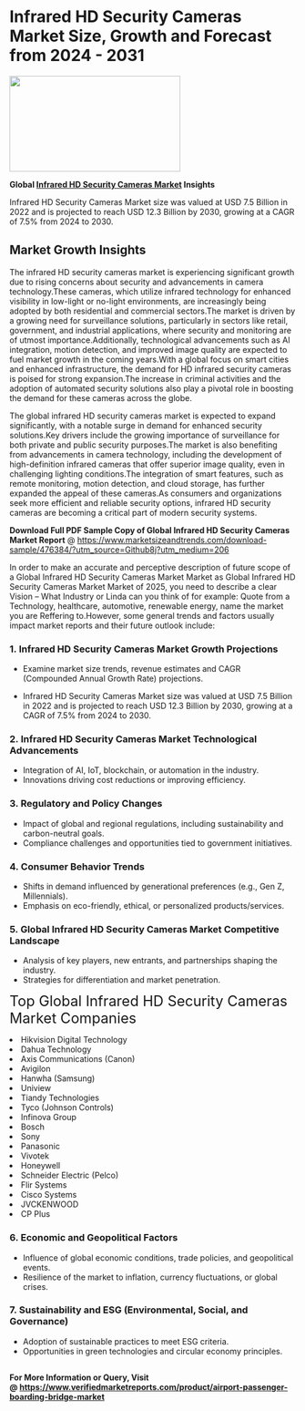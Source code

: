 <H1>Infrared HD Security Cameras Market Size, Growth and Forecast from 2024 - 2031</H1><img class="aligncenter size-medium wp-image-584254" src="https://thirdeyenews.in/wp-content/uploads/2024/09/Global-Market-Research-300x168.jpeg" alt="" width="300" height="168" /><p><strong>Global&nbsp;<a href="https://www.marketsizeandtrends.com/download-sample/476384/?utm_source=Github8j?utm_medium=206">Infrared HD Security Cameras Market</a> Insights</strong></p><p>Infrared HD Security Cameras Market size was valued at USD 7.5 Billion in 2022 and is projected to reach USD 12.3 Billion by 2030, growing at a CAGR of 7.5% from 2024 to 2030.</p><p><h2>Market Growth Insights</h2> <p>The infrared HD security cameras market is experiencing significant growth due to rising concerns about security and advancements in camera technology.These cameras, which utilize infrared technology for enhanced visibility in low-light or no-light environments, are increasingly being adopted by both residential and commercial sectors.The market is driven by a growing need for surveillance solutions, particularly in sectors like retail, government, and industrial applications, where security and monitoring are of utmost importance.Additionally, technological advancements such as AI integration, motion detection, and improved image quality are expected to fuel market growth in the coming years.With a global focus on smart cities and enhanced infrastructure, the demand for HD infrared security cameras is poised for strong expansion.The increase in criminal activities and the adoption of automated security solutions also play a pivotal role in boosting the demand for these cameras across the globe.</p> <p>The global infrared HD security cameras market is expected to expand significantly, with a notable surge in demand for enhanced security solutions.Key drivers include the growing importance of surveillance for both private and public security purposes.The market is also benefiting from advancements in camera technology, including the development of high-definition infrared cameras that offer superior image quality, even in challenging lighting conditions.The integration of smart features, such as remote monitoring, motion detection, and cloud storage, has further expanded the appeal of these cameras.As consumers and organizations seek more efficient and reliable security options, infrared HD security cameras are becoming a critical part of modern security systems.</p> <p><span class=""><strong>Download Full PDF Sample Copy of Global Infrared HD Security Cameras Market Report</strong> @ <a href="https://www.marketsizeandtrends.com/download-sample/476384/?utm_source=Github8j?utm_medium=206" target="_blank">https://www.marketsizeandtrends.com/download-sample/476384/?utm_source=Github8j?utm_medium=206</a></span></p><p>In order to make an accurate and perceptive description of future scope of a Global&nbsp;Infrared HD Security Cameras Market Market as Global&nbsp;Infrared HD Security Cameras Market Market of 2025, you need to describe a clear Vision &ndash; What Industry or Linda can you think of for example: Quote from a Technology, healthcare, automotive, renewable energy, name the market you are Reffering to.However, some general trends and factors usually impact market reports and their future outlook include:</p><h3>1.&nbsp;<strong>Infrared HD Security Cameras Market Growth Projections</strong></h3><ul><li>Examine market size trends, revenue estimates and CAGR (Compounded Annual Growth Rate) projections.</li><li><p>Infrared HD Security Cameras Market size was valued at USD 7.5 Billion in 2022 and is projected to reach USD 12.3 Billion by 2030, growing at a CAGR of 7.5% from 2024 to 2030.</p></li></ul><h3>2.&nbsp;<strong>Infrared HD Security Cameras Market Technological Advancements</strong></h3><ul><li>Integration of AI, IoT, blockchain, or automation in the industry.</li><li>Innovations driving cost reductions or improving efficiency.</li></ul><h3>3.&nbsp;<strong>Regulatory and Policy Changes</strong></h3><ul><li>Impact of global and regional regulations, including sustainability and carbon-neutral goals.</li><li>Compliance challenges and opportunities tied to government initiatives.</li></ul><h3>4.&nbsp;<strong>Consumer Behavior Trends</strong></h3><ul><li>Shifts in demand influenced by generational preferences (e.g., Gen Z, Millennials).</li><li>Emphasis on eco-friendly, ethical, or personalized products/services.</li></ul><h3>5.&nbsp;<strong>Global Infrared HD Security Cameras Market Competitive Landscape</strong></h3><ul><li>Analysis of key players, new entrants, and partnerships shaping the industry.</li><li>Strategies for differentiation and market penetration.</li></ul><p data-pm-slice="1 1 []"><span style="color: inherit; font-family: inherit; font-size: 25px;">Top Global Infrared HD Security Cameras Market Companies</span></p><div class="" data-test-id=""><p><li>Hikvision Digital Technology</li><li> Dahua Technology</li><li> Axis Communications (Canon)</li><li> Avigilon</li><li> Hanwha (Samsung)</li><li> Uniview</li><li> Tiandy Technologies</li><li> Tyco (Johnson Controls)</li><li> Infinova Group</li><li> Bosch</li><li> Sony</li><li> Panasonic</li><li> Vivotek</li><li> Honeywell</li><li> Schneider Electric (Pelco)</li><li> Flir Systems</li><li> Cisco Systems</li><li> JVCKENWOOD</li><li> CP Plus</li></p></div><h3>6.&nbsp;<strong>Economic and Geopolitical Factors</strong></h3><ul><li>Influence of global economic conditions, trade policies, and geopolitical events.</li><li>Resilience of the market to inflation, currency fluctuations, or global crises.</li></ul><h3>7.&nbsp;<strong>Sustainability and ESG (Environmental, Social, and Governance)</strong></h3><ul><li>Adoption of sustainable practices to meet ESG criteria.</li><li>Opportunities in green technologies and circular economy principles.</li></ul><h2><strong style="font-size: 14px;">For More Information or Query, Visit @&nbsp;</strong><a style="background-color: #ffffff; font-size: 14px;" href="https://www.marketsizeandtrends.com/report/infrared-hd-security-cameras-market/" target="_blank">https://www.verifiedmarketreports.com/product/airport-passenger-boarding-bridge-market</a></h2>